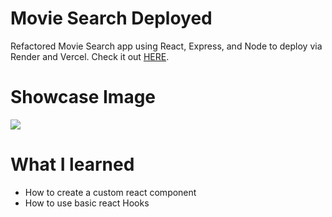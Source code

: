# Movie Search Deployed
Refactored Movie Search app using React, Express, and Node 
to deploy via Render and Vercel.
Check it out [HERE](https://movie-search-deployed.vercel.app/).

# Showcase Image
<img src = "./showcaseImage">
<br>

# What I learned
* How to create a custom react component 
* How to use basic react Hooks